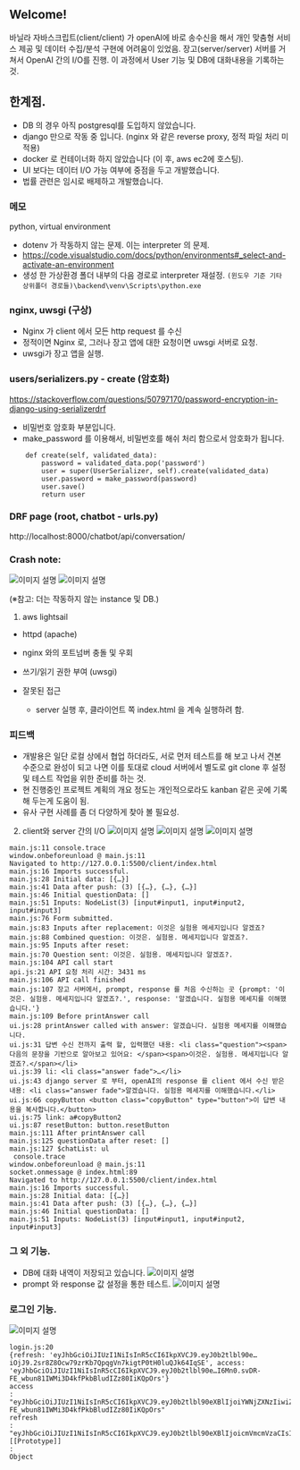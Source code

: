 ## Welcome!
바닐라 자바스크립트(client/client) 가 openAI에 바로 송수신을 해서 개인 맞춤형 서비스 제공 및 데이터 수집/분석 구현에 어려움이 있었음. 장고(server/server) 서버를 거쳐서 OpenAI 간의 I/O를 진행. 이 과정에서 User 기능 및 DB에 대화내용을 기록하는 것.

## 한계점.
- DB 의 경우 아직 postgresql를 도입하지 않았습니다.
- django 만으로 작동 중 입니다. (nginx 와 같은 reverse proxy, 정적 파일 처리 미적용)
- docker 로 컨테이너화 하지 않았습니다 (이 후, aws ec2에 호스팅).
- UI 보다는 데이터 I/O 가능 여부에 중점을 두고 개발했습니다.
- 법률 관련은 임시로 배제하고 개발했습니다.

<!-- ## 메모. -->
<!-- ### postgresql settings.py
pgadmin 7.3 이 안전한 버전. 7.4 에서 다운그레이드함. -->
<!-- ### postgresql  -->
<!-- psql -U <usernamehere!> -->
<!-- 
DATABASES = {
    'default': {
        'ENGINE': 'django.db.backends.postgresql_psycopg2',
        'NAME': 'dbnovel',
        # must be changed to other username later.
        'USER': 'postgres',
        'PASSWORD': '(rename it once this configuration is reused)',
        'HOST': 'localhost',
        'PORT': '5432',
    }
} -->
<!-- https://www.commandprompt.com/education/how-to-rename-a-userrole-in-postgresql/ -->
### 메모
python, virtual environment
- dotenv 가 작동하지 않는 문제. 이는 interpreter 의 문제.
- https://code.visualstudio.com/docs/python/environments#_select-and-activate-an-environment
- 생성 한 가상환경 폴더 내부의 다음 경로로 interpreter 재설정.
`(윈도우 기준 기타 상위폴더 경로들)\backend\venv\Scripts\python.exe`

### nginx, uwsgi (구상)
- Nginx 가 client 에서 모든 http request 를 수신
- 정적이면 Nginx 로, 그러나 장고 앱에 대한 요청이면 uwsgi 서버로 요청.
- uwsgi가 장고 앱을 실행.

### users/serializers.py - create (암호화)
https://stackoverflow.com/questions/50797170/password-encryption-in-django-using-serializerdrf

- 비밀번호 암호화 부분입니다. 
- make_password 를 이용해서, 비밀번호를 해쉬 처리 함으로서 암호화가 됩니다.
```
    def create(self, validated_data):
        password = validated_data.pop('password')
        user = super(UserSerializer, self).create(validated_data)
        user.password = make_password(password)
        user.save()
        return user
```



### DRF page (root, chatbot - urls.py)
http://localhost:8000/chatbot/api/conversation/

### Crash note:
![이미지 설명](/image/a1.jpg)
![이미지 설명](/image/a2.jpg)


(※참고: 더는 작동하지 않는 instance 및 DB.)

1. aws lightsail
  - httpd (apache)
  - nginx 와의 포트넘버 충돌 및 우회
  - 쓰기/읽기 권한 부여 (uwsgi)

- 잘못된 접근
  - server 실행 후, 클라이언트 쪽 index.html 을 계속 실행하려 함.

### 피드백
- 개발용은 일단 로컬 상에서 협업 하더라도, 서로 먼저 테스트를 해 보고 나서 견본 수준으로 완성이 되고 나면 이를 토대로 cloud 서버에서 별도로 git clone 후 설정 및 테스트 작업을 위한 준비를 하는 것.
- 현 진행중인 프로젝트 계획의 개요 정도는 개인적으로라도 kanban 같은 곳에 기록 해 두는게 도움이 됨.
- 유사 구현 사례를 좀 더 다양하게 찾아 볼 필요성.

2. client와 server 간의 I/O
![이미지 설명](/image/b1.jpg)
![이미지 설명](/image/b2.jpg)
![이미지 설명](/image/b3.jpg)
```
main.js:11 console.trace
window.onbeforeunload @ main.js:11
Navigated to http://127.0.0.1:5500/client/index.html
main.js:16 Imports successful.
main.js:28 Initial data: [{…}]
main.js:41 Data after push: (3) [{…}, {…}, {…}]
main.js:46 Initial questionData: []
main.js:51 Inputs: NodeList(3) [input#input1, input#input2, input#input3]
main.js:76 Form submitted.
main.js:83 Inputs after replacement: 이것은 실험용 메세지입니다 알겠죠?
main.js:88 Combined question: 이것은. 실험용. 메세지입니다 알겠죠?.
main.js:95 Inputs after reset:   
main.js:70 Question sent: 이것은. 실험용. 메세지입니다 알겠죠?.
main.js:104 API call start
api.js:21 API 요청 처리 시간: 3431 ms
main.js:106 API call finished
main.js:107 장고 서버에서, prompt, response 를 처음 수신하는 곳 {prompt: '이것은. 실험용. 메세지입니다 알겠죠?.', response: '알겠습니다. 실험용 메세지를 이해했습니다.'}
main.js:109 Before printAnswer call
ui.js:28 printAnswer called with answer: 알겠습니다. 실험용 메세지를 이해했습니다.
ui.js:31 답변 수신 전까지 출력 할, 입력했던 내용: <li class="question"><span>다음의 문장을 기반으로 알아보고 있어요: </span><span>이것은. 실험용. 메세지입니다 알겠죠?.</span></li>
ui.js:39 li: <li class=​"answer fade">​…​</li>​
ui.js:43 django server 로 부터, openAI의 response 를 client 에서 수신 받은 내용: <li class="answer fade">알겠습니다. 실험용 메세지를 이해했습니다.</li>
ui.js:66 copyButton <button class=​"copyButton" type=​"button">​이 답변 내용을 복사합니다.​</button>​
ui.js:75 link: a#copyButton2
ui.js:87 resetButton: button.resetButton
main.js:111 After printAnswer call
main.js:125 questionData after reset: []
main.js:127 $chatList: ul
 console.trace
window.onbeforeunload @ main.js:11
socket.onmessage @ index.html:89
Navigated to http://127.0.0.1:5500/client/index.html
main.js:16 Imports successful.
main.js:28 Initial data: [{…}]
main.js:41 Data after push: (3) [{…}, {…}, {…}]
main.js:46 Initial questionData: []
main.js:51 Inputs: NodeList(3) [input#input1, input#input2, input#input3]
```

### 그 외 기능.
- DB에 대화 내역이 저장되고 있습니다.
![이미지 설명](/image/c1.jpg)
- prompt 와 response 값 설정을 통한 테스트.
![이미지 설명](/image/c2.jpg)

### 로그인 기능.
![이미지 설명](/image/login1.jpg)
```
login.js:20 
{refresh: 'eyJhbGciOiJIUzI1NiIsInR5cCI6IkpXVCJ9.eyJ0b2tlbl90e…iOjJ9.2sr8Z8Ocw79zrKb7QpqgVn7kigtP0tH0luQJk64IqSE', access: 'eyJhbGciOiJIUzI1NiIsInR5cCI6IkpXVCJ9.eyJ0b2tlbl90e…I6Mn0.svDR-FE_wbun81IWMi3D4kfPkbBludIZz80IiKQpOrs'}
access
: 
"eyJhbGciOiJIUzI1NiIsInR5cCI6IkpXVCJ9.eyJ0b2tlbl90eXBlIjoiYWNjZXNzIiwiZXhwIjoxNjkwOTkyMjU1LCJpYXQiOjE2OTA5OTE5NTUsImp0aSI6IjE2ZGQxMDMwNmYwYjQ1NGU5Y2VmNGIwNDAxOWVkMzA3IiwidXNlcl9pZCI6Mn0.svDR-FE_wbun81IWMi3D4kfPkbBludIZz80IiKQpOrs"
refresh
: 
"eyJhbGciOiJIUzI1NiIsInR5cCI6IkpXVCJ9.eyJ0b2tlbl90eXBlIjoicmVmcmVzaCIsImV4cCI6MTY5MTA3ODM1NSwiaWF0IjoxNjkwOTkxOTU1LCJqdGkiOiIyMWE5NTcxMGIwNWM0NzRjYTdjZDMwZmExMzNmMGM0OSIsInVzZXJfaWQiOjJ9.2sr8Z8Ocw79zrKb7QpqgVn7kigtP0tH0luQJk64IqSE"
[[Prototype]]
: 
Object
```